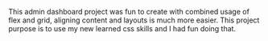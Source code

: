 This admin dashboard project was fun to create with combined usage of flex and grid, aligning content and layouts is much more easier. This project purpose is to use my new learned css skills and I had fun doing that.